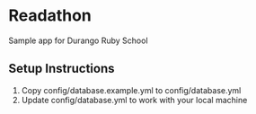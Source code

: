 # Readathon

Sample app for Durango Ruby School

## Setup Instructions

1. Copy config/database.example.yml to config/database.yml
2. Update config/database.yml to work with your local machine